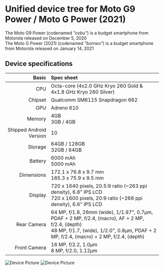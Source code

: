 <!--- Copyright (C) 2023 The LineageOS Project --->
Unified device tree for Moto G9 Power / Moto G Power (2021)
===========================================

The Moto G9 Power (codenamed _"cebu"_) is a budget smartphone from Motorola released on December 5, 2020 <br>
The Moto G Power (2021) (codenamed _"borneo"_) is a budget smartphone from Motorola released on January 14, 2021

## Device specifications
Basic   | Spec sheet
-------:|:---------------------------------------------------------------
CPU     | Octa-core (4x2.0 GHz Kryo 260 Gold & 4x1.8 GHz Kryo 260 Silver)
Chipset | Qualcomm SM6115 Snapdragon 662
GPU     | Adreno 610
Memory  | 4GB <br> 3GB / 4GB 
Shipped Android Version | 10
Storage | 64GB / 128GB <br> 32GB / 64GB
Battery | 6000 mAh <br> 5000 mAh
Dimensions | 172.1 x 76.8 x 9.7 mm <br> 165.3 x 75.9 x 9.5  mm
Display | 720 x 1640 pixels, 20.5:9 ratio (~263 ppi density), 6.8" IPS LCD <br> 720 x 1600 pixels, 20:9 ratio (~266 ppi density), 6.6" IPS LCD
Rear Camera  | 64 MP, f/1.8, 26mm (wide), 1/1.97", 0.7µm, PDAF + 2 MP, f/2.4, (macro), AF + 2 MP, f/2.4, (depth) <br> 48 MP, f/1.7, (wide), 1/2.0", 0.8µm, PDAF + 2 MP, f/2.4, (macro) + 2 MP, f/2.4, (depth)
Front Camera | 16 MP, f/2.2, 1.0µm <br> 8 MP, f/2.0, 1.12µm

![Device Picture](https://m.media-amazon.com/images/I/81Oodywy70L.jpg)
![Device Picture](https://m.media-amazon.com/images/I/71FSzZAkyjL.jpg)
